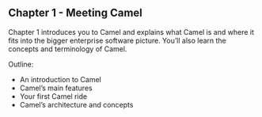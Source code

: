 Chapter 1 - Meeting Camel
----------------------------------

Chapter 1 introduces you to Camel and explains what Camel is and where it fits into the bigger enterprise software picture. You’ll also learn the concepts and terminology of Camel.

Outline:

- An introduction to Camel
- Camel’s main features
- Your first Camel ride
- Camel’s architecture and concepts



